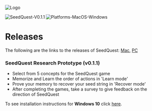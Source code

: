 ![Logo](https://github.com/reputage/seedQuest/blob/master/media/SeedQuestLogo-Github.png)

![SeedQuest-V0.1.1](https://img.shields.io/badge/SeedQuest(beta)-V0.1.1-orange.svg)
![Platforms-MacOS-Windows](https://img.shields.io/badge/Platform-MacOS%20%7C%20Windows-blue.svg)

# Releases

The following are the links to the releases of SeedQuest: [Mac](https://github.com/reputage/seedQuest/releases/download/v0.1.1/SeedQuestPrototype_v0_1_1_Mac.zip), [PC](https://github.com/reputage/seedQuest/releases/download/v0.1.1/SeedQuestPrototype_V0_1_1_Win.zip)

### SeedQuest Research Prototype (v0.1.1)
 - Select from 5 concepts for the SeedQuest game
 - Memorize and Learn the order of actions in 'Learn mode'
 - Prove your memory to recover your seed string in 'Recover mode'
 - After completing the games, take a survey to give feedback on the direction of SeedQuest
 
To see installation instructions for **Windows 10** click [here](https://github.com/reputage/seedQuest/blob/master/docs/run_instructions.md).
